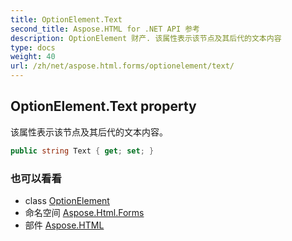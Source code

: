 ```yaml
---
title: OptionElement.Text
second_title: Aspose.HTML for .NET API 参考
description: OptionElement 财产. 该属性表示该节点及其后代的文本内容
type: docs
weight: 40
url: /zh/net/aspose.html.forms/optionelement/text/
---
```

## OptionElement.Text property

该属性表示该节点及其后代的文本内容。

```csharp
public string Text { get; set; }
```

### 也可以看看

* class [OptionElement](../)
* 命名空间 [Aspose.Html.Forms](../../optionelement/)
* 部件 [Aspose.HTML](../../../)


